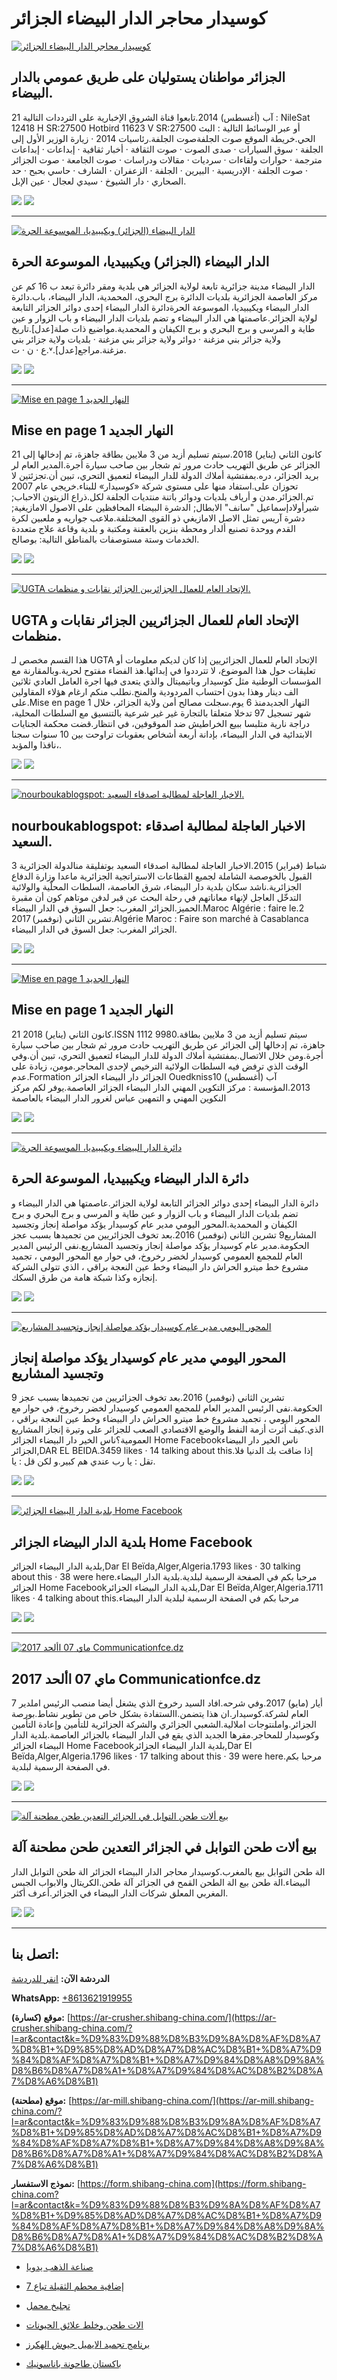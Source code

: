 # كوسيدار محاجر الدار البيضاء الجزائر

<a href="https://swt.shibang-china.com/?l=ar&img&k=%D9%83%D9%88%D8%B3%D9%8A%D8%AF%D8%A7%D8%B1+%D9%85%D8%AD%D8%A7%D8%AC%D8%B1+%D8%A7%D9%84%D8%AF%D8%A7%D8%B1+%D8%A7%D9%84%D8%A8%D9%8A%D8%B6%D8%A7%D8%A1+%D8%A7%D9%84%D8%AC%D8%B2%D8%A7%D8%A6%D8%B1" target="_blank">![كوسيدار محاجر الدار البيضاء الجزائر](http://static.shibang-china.com/all-800x300/73.jpg)</a>

## الجزائر مواطنان يستوليان على طريق عمومي بالدار البيضاء.
21 آب (أغسطس) 2014.تابعوا قناة الشروق الإخبارية على الترددات التالية : NileSat 12418 H SR:27500 Hotbird 11623 V SR:27500 أو عبر الوسائط التالية : البث الحي.خريطة الموقع صوت الجلفةصوت الجلفة.رئاسيات 2014 &middot; زيارة الوزير الأول إلى الجلفة &middot; سوق السيارات &middot; صدى الصوت &middot; صوت الثقافة &middot; أخبار ثقافية &middot; إبداعات &middot; إبداعات مترجمة &middot; حوارات ولقاءات &middot; سرديات &middot; مقالات ودراسات &middot; صوت الجامعة &middot; صوت الجزائر &middot; صوت الجلفة &middot; الإدريسية &middot; البيرين &middot; الجلفة &middot; الزعفران &middot; الشارف &middot; حاسي بحبح &middot; حد الصحاري &middot; دار الشيوخ &middot; سيدي لعجال &middot; عين الإبل.


<a href="https://whatsapp.shibangsoft.com/WhatsApp.php" target="_blank" title="WhatsApp">![](http://static.shibang-china.com/icon/whatsapp.png)</a> <a href="https://swt.shibang-china.com/?l=ar&icon&k=%D9%83%D9%88%D8%B3%D9%8A%D8%AF%D8%A7%D8%B1+%D9%85%D8%AD%D8%A7%D8%AC%D8%B1+%D8%A7%D9%84%D8%AF%D8%A7%D8%B1+%D8%A7%D9%84%D8%A8%D9%8A%D8%B6%D8%A7%D8%A1+%D8%A7%D9%84%D8%AC%D8%B2%D8%A7%D8%A6%D8%B1" target="_blank">![](http://static.shibang-china.com/icon/chat-ar.png)</a>

---

<a href="https://swt.shibang-china.com/?l=ar&img&k=%D9%83%D9%88%D8%B3%D9%8A%D8%AF%D8%A7%D8%B1+%D9%85%D8%AD%D8%A7%D8%AC%D8%B1+%D8%A7%D9%84%D8%AF%D8%A7%D8%B1+%D8%A7%D9%84%D8%A8%D9%8A%D8%B6%D8%A7%D8%A1+%D8%A7%D9%84%D8%AC%D8%B2%D8%A7%D8%A6%D8%B1" target="_blank">![الدار البيضاء (الجزائر) ويكيبيديا، الموسوعة الحرة](http://static.shibang-china.com/all-800x300/562.jpg)</a>

## الدار البيضاء (الجزائر) ويكيبيديا، الموسوعة الحرة
الدار البيضاء مدينة جزائرية تابعة لولاية الجزائر هي بلدية ومقر دائرة تبعد ب 16 كم عن مركز العاصمة الجزائرية بلديات الدائرة برج البحري، المحمدية، الدار البيضاء، باب.دائرة الدار البيضاء ويكيبيديا، الموسوعة الحرةدائرة الدار البيضاء إحدى دوائر الجزائر التابعة لولاية الجزائر.عاصمتها هي الدار البيضاء و تضم بلديات الدار البيضاء و باب الزوار و عين طاية و المرسى و برج البحري و برج الكيفان و المحمدية.مواضيع ذات صلة[عدل].تاريخ ولاية جزائر بني مزغنة &middot; دوائر ولاية جزائر بني مزغنة &middot; بلديات ولاية جزائر بني مزغنة.مراجع[عدل].˅.ع &middot; ن &middot; ت.


<a href="https://whatsapp.shibangsoft.com/WhatsApp.php" target="_blank" title="WhatsApp">![](http://static.shibang-china.com/icon/whatsapp.png)</a> <a href="https://swt.shibang-china.com/?l=ar&icon&k=%D9%83%D9%88%D8%B3%D9%8A%D8%AF%D8%A7%D8%B1+%D9%85%D8%AD%D8%A7%D8%AC%D8%B1+%D8%A7%D9%84%D8%AF%D8%A7%D8%B1+%D8%A7%D9%84%D8%A8%D9%8A%D8%B6%D8%A7%D8%A1+%D8%A7%D9%84%D8%AC%D8%B2%D8%A7%D8%A6%D8%B1" target="_blank">![](http://static.shibang-china.com/icon/chat-ar.png)</a>

---

<a href="https://swt.shibang-china.com/?l=ar&img&k=%D9%83%D9%88%D8%B3%D9%8A%D8%AF%D8%A7%D8%B1+%D9%85%D8%AD%D8%A7%D8%AC%D8%B1+%D8%A7%D9%84%D8%AF%D8%A7%D8%B1+%D8%A7%D9%84%D8%A8%D9%8A%D8%B6%D8%A7%D8%A1+%D8%A7%D9%84%D8%AC%D8%B2%D8%A7%D8%A6%D8%B1" target="_blank">![Mise en page 1 النهار الجديد](http://static.shibang-china.com/all-800x300/793.jpg)</a>

## Mise en page 1 النهار الجديد
21 كانون الثاني (يناير) 2018.سيتم تسليم أزيد من 3 ملايين بطاقة جاهزة، تم إدخالها إلى الجزائر عن طريق التهريب حادث مرور ثم شجار بين صاحب سيارة أجرة.المدير العام لر بريد الجزائر، دره.بمفتشية أملاك الدولة للدار البيضاء لتعميق التحري، تبين أن.تجزئتين لا تحوزان على.استفاد منها على مستوى شركة «كوسيدار» للبناء.خريجي عام 2007 تم.الجزائر.مدن و أرياف بلديات ودوائر باتنة منتديات الجلفة لكل.ذراع الزيتون الاحباب; شيرأولادإسماعيل &quot;سانف&quot; الابطال; الدشرة البيضاء المحافظين على الاصول الامازيغية; دشرة آريس تمثل الاصل الامازيغي ذو القوى المختلفة.ملاعب جواريه و ملعبين لكرة القدم ووحدة تصنيع ألدار ومحطة بنزين بالعقنة ومكتبة و بلدية وقاعة علاج متعددة الخدمات وستة مستوصفات بالمناطق التالية: بوصالح.


<a href="https://whatsapp.shibangsoft.com/WhatsApp.php" target="_blank" title="WhatsApp">![](http://static.shibang-china.com/icon/whatsapp.png)</a> <a href="https://swt.shibang-china.com/?l=ar&icon&k=%D9%83%D9%88%D8%B3%D9%8A%D8%AF%D8%A7%D8%B1+%D9%85%D8%AD%D8%A7%D8%AC%D8%B1+%D8%A7%D9%84%D8%AF%D8%A7%D8%B1+%D8%A7%D9%84%D8%A8%D9%8A%D8%B6%D8%A7%D8%A1+%D8%A7%D9%84%D8%AC%D8%B2%D8%A7%D8%A6%D8%B1" target="_blank">![](http://static.shibang-china.com/icon/chat-ar.png)</a>

---

<a href="https://swt.shibang-china.com/?l=ar&img&k=%D9%83%D9%88%D8%B3%D9%8A%D8%AF%D8%A7%D8%B1+%D9%85%D8%AD%D8%A7%D8%AC%D8%B1+%D8%A7%D9%84%D8%AF%D8%A7%D8%B1+%D8%A7%D9%84%D8%A8%D9%8A%D8%B6%D8%A7%D8%A1+%D8%A7%D9%84%D8%AC%D8%B2%D8%A7%D8%A6%D8%B1" target="_blank">![UGTA الإتحاد العام للعمال الجزائريين الجزائر نقابات و منظمات.](http://static.shibang-china.com/all-800x300/498.jpg)</a>

## UGTA الإتحاد العام للعمال الجزائريين الجزائر نقابات و منظمات.
هذا القسم مخصص لـ UGTA الإتحاد العام للعمال الجزائريين إذا كان لديكم معلومات أو تعليقات حول هذا الموضوع، لا تترددوا في إبدائها.هذ الفضاء مفتوح لحرية.وبالمقارنة مع المؤسسات الوطنية مثل كوسيدار وباتيميتال والذي يتعدى فيها اجرة العامل العادي ثلاثين الف دينار وهذا بدون احتساب المردودية والمنح.نطلب منكم ارغام هؤلاء المقاولين على.Mise en page 1 النهار الجديدمنذ 6 يوم.سجلت مصالح أمن ولاية الجزائر، خلال شهر تسجيل 97 تدخلا متعلقا بالتجارة غير غير شرعية بالتنسيق مع السلطات المحلية، دراجة نارية متلبسا ببيع الخراطيش ضد الموقوفين، في انتظار.قضت محكمة الجنايات الابتدائية في الدار البيضاء، بإدانة أربعة أشخاص بعقوبات تراوحت بين 10 سنوات سجنا نافذا والمؤبد،.


<a href="https://whatsapp.shibangsoft.com/WhatsApp.php" target="_blank" title="WhatsApp">![](http://static.shibang-china.com/icon/whatsapp.png)</a> <a href="https://swt.shibang-china.com/?l=ar&icon&k=%D9%83%D9%88%D8%B3%D9%8A%D8%AF%D8%A7%D8%B1+%D9%85%D8%AD%D8%A7%D8%AC%D8%B1+%D8%A7%D9%84%D8%AF%D8%A7%D8%B1+%D8%A7%D9%84%D8%A8%D9%8A%D8%B6%D8%A7%D8%A1+%D8%A7%D9%84%D8%AC%D8%B2%D8%A7%D8%A6%D8%B1" target="_blank">![](http://static.shibang-china.com/icon/chat-ar.png)</a>

---

<a href="https://swt.shibang-china.com/?l=ar&img&k=%D9%83%D9%88%D8%B3%D9%8A%D8%AF%D8%A7%D8%B1+%D9%85%D8%AD%D8%A7%D8%AC%D8%B1+%D8%A7%D9%84%D8%AF%D8%A7%D8%B1+%D8%A7%D9%84%D8%A8%D9%8A%D8%B6%D8%A7%D8%A1+%D8%A7%D9%84%D8%AC%D8%B2%D8%A7%D8%A6%D8%B1" target="_blank">![nourboukablogspot: الاخبار العاجلة لمطالبة اصدقاء السعيد.](http://static.shibang-china.com/all-800x300/988.jpg)</a>

## nourboukablogspot: الاخبار العاجلة لمطالبة اصدقاء السعيد.
3 شباط (فبراير) 2015.الاخبار العاجلة لمطالبة اصدقاء السعيد بوتفليقة منالدولة الجزائرية القبول بالخوصصة الشاملة لجميع القطاعات الاستراتجية الجزائرية ماعدا وزارة الدفاع الجزائرية.ناشد سكان بلدية دار البيضاء، شرق العاصمة، السلطات المحلّية والولائية التدخّل العاجل لإنهاء معاناتهم في رحلة البحث عن قبر لدفن موتاهم كون أن مقبرة الحميز.الجزائر المغرب: جعل السوق في الدار البيضاء.Maroc Algérie : faire le.2 تشرين الثاني (نوفمبر) 2017.Algérie Maroc : Faire son marché à Casablanca الجزائر المغرب: جعل السوق في الدار البيضاء.


<a href="https://whatsapp.shibangsoft.com/WhatsApp.php" target="_blank" title="WhatsApp">![](http://static.shibang-china.com/icon/whatsapp.png)</a> <a href="https://swt.shibang-china.com/?l=ar&icon&k=%D9%83%D9%88%D8%B3%D9%8A%D8%AF%D8%A7%D8%B1+%D9%85%D8%AD%D8%A7%D8%AC%D8%B1+%D8%A7%D9%84%D8%AF%D8%A7%D8%B1+%D8%A7%D9%84%D8%A8%D9%8A%D8%B6%D8%A7%D8%A1+%D8%A7%D9%84%D8%AC%D8%B2%D8%A7%D8%A6%D8%B1" target="_blank">![](http://static.shibang-china.com/icon/chat-ar.png)</a>

---

<a href="https://swt.shibang-china.com/?l=ar&img&k=%D9%83%D9%88%D8%B3%D9%8A%D8%AF%D8%A7%D8%B1+%D9%85%D8%AD%D8%A7%D8%AC%D8%B1+%D8%A7%D9%84%D8%AF%D8%A7%D8%B1+%D8%A7%D9%84%D8%A8%D9%8A%D8%B6%D8%A7%D8%A1+%D8%A7%D9%84%D8%AC%D8%B2%D8%A7%D8%A6%D8%B1" target="_blank">![Mise en page 1 النهار الجديد](http://static.shibang-china.com/all-800x300/1329.jpg)</a>

## Mise en page 1 النهار الجديد
21 كانون الثاني (يناير) 2018.ISSN 1112 9980.سيتم تسليم أزيد من 3 ملايين بطاقة جاهزة، تم إدخالها إلى الجزائر عن طريق التهريب حادث مرور ثم شجار بين صاحب سيارة أجرة.ومن خلال الاتصال.بمفتشية أملاك الدولة للدار البيضاء لتعميق التحري، تبين أن.وفي الوقت الذي ترفض فيه السلطات الولائية الترخيص لإحدى المحاجر.مومن، زيادة على عدم.Formation الجزائر دار البيضاء الجزائر Ouedkniss10 آب (أغسطس) 2013.المؤسسة : مركز التكوين المهني الدار البيضاء الجزائر العاصمة.يوفر لكم مركز النكوين المهني و التمهين عباس لغرور الدار البيضاء بالعاصمة


<a href="https://whatsapp.shibangsoft.com/WhatsApp.php" target="_blank" title="WhatsApp">![](http://static.shibang-china.com/icon/whatsapp.png)</a> <a href="https://swt.shibang-china.com/?l=ar&icon&k=%D9%83%D9%88%D8%B3%D9%8A%D8%AF%D8%A7%D8%B1+%D9%85%D8%AD%D8%A7%D8%AC%D8%B1+%D8%A7%D9%84%D8%AF%D8%A7%D8%B1+%D8%A7%D9%84%D8%A8%D9%8A%D8%B6%D8%A7%D8%A1+%D8%A7%D9%84%D8%AC%D8%B2%D8%A7%D8%A6%D8%B1" target="_blank">![](http://static.shibang-china.com/icon/chat-ar.png)</a>

---

<a href="https://swt.shibang-china.com/?l=ar&img&k=%D9%83%D9%88%D8%B3%D9%8A%D8%AF%D8%A7%D8%B1+%D9%85%D8%AD%D8%A7%D8%AC%D8%B1+%D8%A7%D9%84%D8%AF%D8%A7%D8%B1+%D8%A7%D9%84%D8%A8%D9%8A%D8%B6%D8%A7%D8%A1+%D8%A7%D9%84%D8%AC%D8%B2%D8%A7%D8%A6%D8%B1" target="_blank">![دائرة الدار البيضاء ويكيبيديا، الموسوعة الحرة](http://static.shibang-china.com/all-800x300/428.jpg)</a>

## دائرة الدار البيضاء ويكيبيديا، الموسوعة الحرة
دائرة الدار البيضاء إحدى دوائر الجزائر التابعة لولاية الجزائر.عاصمتها هي الدار البيضاء و تضم بلديات الدار البيضاء و باب الزوار و عين طاية و المرسى و برج البحري و برج الكيفان و المحمدية.المحور اليومي مدير عام كوسيدار يؤكد مواصلة إنجاز وتجسيد المشاريع9 تشرين الثاني (نوفمبر) 2016.بعد تخوف الجزائريين من تجميدها بسبب عجز الحكومة.مدير عام كوسيدار يؤكد مواصلة إنجاز وتجسيد المشاريع.نفى الرئيس المدير العام للمجمع العمومي كوسيدار لخضر رخروخ، في حوار مع المحور اليومي ، تجميد مشروع خط ميترو الحراش دار البيضاء وخط عين النعجة براقي ، الذي تتولى الشركة إنجازه وكذا شبكة هامة من طرق السكك.


<a href="https://whatsapp.shibangsoft.com/WhatsApp.php" target="_blank" title="WhatsApp">![](http://static.shibang-china.com/icon/whatsapp.png)</a> <a href="https://swt.shibang-china.com/?l=ar&icon&k=%D9%83%D9%88%D8%B3%D9%8A%D8%AF%D8%A7%D8%B1+%D9%85%D8%AD%D8%A7%D8%AC%D8%B1+%D8%A7%D9%84%D8%AF%D8%A7%D8%B1+%D8%A7%D9%84%D8%A8%D9%8A%D8%B6%D8%A7%D8%A1+%D8%A7%D9%84%D8%AC%D8%B2%D8%A7%D8%A6%D8%B1" target="_blank">![](http://static.shibang-china.com/icon/chat-ar.png)</a>

---

<a href="https://swt.shibang-china.com/?l=ar&img&k=%D9%83%D9%88%D8%B3%D9%8A%D8%AF%D8%A7%D8%B1+%D9%85%D8%AD%D8%A7%D8%AC%D8%B1+%D8%A7%D9%84%D8%AF%D8%A7%D8%B1+%D8%A7%D9%84%D8%A8%D9%8A%D8%B6%D8%A7%D8%A1+%D8%A7%D9%84%D8%AC%D8%B2%D8%A7%D8%A6%D8%B1" target="_blank">![المحور اليومي مدير عام كوسيدار يؤكد مواصلة إنجاز وتجسيد المشاريع](http://static.shibang-china.com/all-800x300/570.jpg)</a>

## المحور اليومي مدير عام كوسيدار يؤكد مواصلة إنجاز وتجسيد المشاريع
9 تشرين الثاني (نوفمبر) 2016.بعد تخوف الجزائريين من تجميدها بسبب عجز الحكومة.نفى الرئيس المدير العام للمجمع العمومي كوسيدار لخضر رخروخ، في حوار مع المحور اليومي ، تجميد مشروع خط ميترو الحراش دار البيضاء وخط عين النعجة براقي ، الذي.كيف أثرت أزمة النفط والوضع الاقتصادي الصعب للجزائر على وتيرة إنجاز المشاريع العمومية؟ناس الخير دار البيضاء الجزائر Home Facebookناس الخير دار البيضاء الجزائر,DAR EL BEIDA.3459 likes · 14 talking about this.إذا ضاقت بك الدنيا فلا تقل : يا رب عندي هم كبير.و لكن قل : يا.


<a href="https://whatsapp.shibangsoft.com/WhatsApp.php" target="_blank" title="WhatsApp">![](http://static.shibang-china.com/icon/whatsapp.png)</a> <a href="https://swt.shibang-china.com/?l=ar&icon&k=%D9%83%D9%88%D8%B3%D9%8A%D8%AF%D8%A7%D8%B1+%D9%85%D8%AD%D8%A7%D8%AC%D8%B1+%D8%A7%D9%84%D8%AF%D8%A7%D8%B1+%D8%A7%D9%84%D8%A8%D9%8A%D8%B6%D8%A7%D8%A1+%D8%A7%D9%84%D8%AC%D8%B2%D8%A7%D8%A6%D8%B1" target="_blank">![](http://static.shibang-china.com/icon/chat-ar.png)</a>

---

<a href="https://swt.shibang-china.com/?l=ar&img&k=%D9%83%D9%88%D8%B3%D9%8A%D8%AF%D8%A7%D8%B1+%D9%85%D8%AD%D8%A7%D8%AC%D8%B1+%D8%A7%D9%84%D8%AF%D8%A7%D8%B1+%D8%A7%D9%84%D8%A8%D9%8A%D8%B6%D8%A7%D8%A1+%D8%A7%D9%84%D8%AC%D8%B2%D8%A7%D8%A6%D8%B1" target="_blank">![بلدية الدار البيضاء الجزائر Home Facebook](http://static.shibang-china.com/all-800x300/105.jpg)</a>

## بلدية الدار البيضاء الجزائر Home Facebook
بلدية الدار البيضاء الجزائر,Dar El Beïda,Alger,Algeria.1793 likes · 30 talking about this · 38 were here.مرحبا بكم في الصفحة الرسمية لبلدية.بلدية الدار البيضاء الجزائر Home Facebookبلدية الدار البيضاء الجزائر,Dar El Beïda,Alger,Algeria.1711 likes · 4 talking about this.مرحبا بكم في الصفحة الرسمية لبلدية الدار البيضاء‎


<a href="https://whatsapp.shibangsoft.com/WhatsApp.php" target="_blank" title="WhatsApp">![](http://static.shibang-china.com/icon/whatsapp.png)</a> <a href="https://swt.shibang-china.com/?l=ar&icon&k=%D9%83%D9%88%D8%B3%D9%8A%D8%AF%D8%A7%D8%B1+%D9%85%D8%AD%D8%A7%D8%AC%D8%B1+%D8%A7%D9%84%D8%AF%D8%A7%D8%B1+%D8%A7%D9%84%D8%A8%D9%8A%D8%B6%D8%A7%D8%A1+%D8%A7%D9%84%D8%AC%D8%B2%D8%A7%D8%A6%D8%B1" target="_blank">![](http://static.shibang-china.com/icon/chat-ar.png)</a>

---

<a href="https://swt.shibang-china.com/?l=ar&img&k=%D9%83%D9%88%D8%B3%D9%8A%D8%AF%D8%A7%D8%B1+%D9%85%D8%AD%D8%A7%D8%AC%D8%B1+%D8%A7%D9%84%D8%AF%D8%A7%D8%B1+%D8%A7%D9%84%D8%A8%D9%8A%D8%B6%D8%A7%D8%A1+%D8%A7%D9%84%D8%AC%D8%B2%D8%A7%D8%A6%D8%B1" target="_blank">![2017 ماي 07 األحد Communicationfce.dz](http://static.shibang-china.com/all-800x300/910.jpg)</a>

## 2017 ماي 07 األحد Communicationfce.dz
7 أيار (مايو) 2017.وفي شرحه.افاد السيد رخروخ الذي يشغل أيضا منصب الرئيس املدير العام لشركة.كوسيدار.ان هذا يتضمن.االستفادة بشكل خاص من تطوير نشاط.بورصة الجزائر.واملنتوجات املالية.الشعبي الجزائري والشركة الجزائرية للتأمين وإعادة التأمين وكوسيدار للمحاجر.مقرها الجديد الذي يقع في الدار البيضاء بالجزائر العاصمة.بلدية الدار البيضاء الجزائر Home Facebookبلدية الدار البيضاء الجزائر,Dar El Beïda,Alger,Algeria.1796 likes · 17 talking about this · 39 were here.مرحبا بكم في الصفحة الرسمية لبلدية.


<a href="https://whatsapp.shibangsoft.com/WhatsApp.php" target="_blank" title="WhatsApp">![](http://static.shibang-china.com/icon/whatsapp.png)</a> <a href="https://swt.shibang-china.com/?l=ar&icon&k=%D9%83%D9%88%D8%B3%D9%8A%D8%AF%D8%A7%D8%B1+%D9%85%D8%AD%D8%A7%D8%AC%D8%B1+%D8%A7%D9%84%D8%AF%D8%A7%D8%B1+%D8%A7%D9%84%D8%A8%D9%8A%D8%B6%D8%A7%D8%A1+%D8%A7%D9%84%D8%AC%D8%B2%D8%A7%D8%A6%D8%B1" target="_blank">![](http://static.shibang-china.com/icon/chat-ar.png)</a>

---

<a href="https://swt.shibang-china.com/?l=ar&img&k=%D9%83%D9%88%D8%B3%D9%8A%D8%AF%D8%A7%D8%B1+%D9%85%D8%AD%D8%A7%D8%AC%D8%B1+%D8%A7%D9%84%D8%AF%D8%A7%D8%B1+%D8%A7%D9%84%D8%A8%D9%8A%D8%B6%D8%A7%D8%A1+%D8%A7%D9%84%D8%AC%D8%B2%D8%A7%D8%A6%D8%B1" target="_blank">![بيع ألات طحن التوابل في الجزائر التعدين طحن مطحنة آلة](http://static.shibang-china.com/all-800x300/64.jpg)</a>

## بيع ألات طحن التوابل في الجزائر التعدين طحن مطحنة آلة
الة طحن التوابل بيع بالمغرب.كوسيدار محاجر الدار البيضاء الجزائر الة طحن التوابل الدار البيضاء.الة طحن بيع الة الطحن القمح في الجزائر آلة طحن.الكريتال والابواب الجبس المغربي المعلق شركات الدار البيضاء في الجزائر.أعرف أكثر.

<a href="https://whatsapp.shibangsoft.com/WhatsApp.php" target="_blank" title="WhatsApp">![](http://static.shibang-china.com/icon/whatsapp.png)</a> <a href="https://swt.shibang-china.com/?l=ar&icon&k=%D9%83%D9%88%D8%B3%D9%8A%D8%AF%D8%A7%D8%B1+%D9%85%D8%AD%D8%A7%D8%AC%D8%B1+%D8%A7%D9%84%D8%AF%D8%A7%D8%B1+%D8%A7%D9%84%D8%A8%D9%8A%D8%B6%D8%A7%D8%A1+%D8%A7%D9%84%D8%AC%D8%B2%D8%A7%D8%A6%D8%B1" target="_blank">![](http://static.shibang-china.com/icon/chat-ar.png)</a>

---
## اتصل بنا:

**الدردشة الآن:** [انقر للدردشة](https://swt.shibang-china.com?l=ar&contact&k=%D9%83%D9%88%D8%B3%D9%8A%D8%AF%D8%A7%D8%B1+%D9%85%D8%AD%D8%A7%D8%AC%D8%B1+%D8%A7%D9%84%D8%AF%D8%A7%D8%B1+%D8%A7%D9%84%D8%A8%D9%8A%D8%B6%D8%A7%D8%A1+%D8%A7%D9%84%D8%AC%D8%B2%D8%A7%D8%A6%D8%B1)

**WhatsApp:**  [+8613621919955](https://whatsapp.shibangsoft.com/WhatsApp.php)

**موقع (كسارة):** [https://ar-crusher.shibang-china.com/](https://ar-crusher.shibang-china.com/?l=ar&contact&k=%D9%83%D9%88%D8%B3%D9%8A%D8%AF%D8%A7%D8%B1+%D9%85%D8%AD%D8%A7%D8%AC%D8%B1+%D8%A7%D9%84%D8%AF%D8%A7%D8%B1+%D8%A7%D9%84%D8%A8%D9%8A%D8%B6%D8%A7%D8%A1+%D8%A7%D9%84%D8%AC%D8%B2%D8%A7%D8%A6%D8%B1)

**موقع (مطحنة):** [https://ar-mill.shibang-china.com/](https://ar-mill.shibang-china.com/?l=ar&contact&k=%D9%83%D9%88%D8%B3%D9%8A%D8%AF%D8%A7%D8%B1+%D9%85%D8%AD%D8%A7%D8%AC%D8%B1+%D8%A7%D9%84%D8%AF%D8%A7%D8%B1+%D8%A7%D9%84%D8%A8%D9%8A%D8%B6%D8%A7%D8%A1+%D8%A7%D9%84%D8%AC%D8%B2%D8%A7%D8%A6%D8%B1)

**نموذج الاستفسار:** [https://form.shibang-china.com](https://form.shibang-china.com?l=ar&contact&k=%D9%83%D9%88%D8%B3%D9%8A%D8%AF%D8%A7%D8%B1+%D9%85%D8%AD%D8%A7%D8%AC%D8%B1+%D8%A7%D9%84%D8%AF%D8%A7%D8%B1+%D8%A7%D9%84%D8%A8%D9%8A%D8%B6%D8%A7%D8%A1+%D8%A7%D9%84%D8%AC%D8%B2%D8%A7%D8%A6%D8%B1)

* [صناعة الذهب يدويا](../22/%D8%B5%D9%86%D8%A7%D8%B9%D8%A9%20%D8%A7%D9%84%D8%B0%D9%87%D8%A8%20%D9%8A%D8%AF%D9%88%D9%8A%D8%A7.md)

* [7 إضافية محطم الثقيلة تباع](../24/7%20%D8%A5%D8%B6%D8%A7%D9%81%D9%8A%D8%A9%20%D9%85%D8%AD%D8%B7%D9%85%20%D8%A7%D9%84%D8%AB%D9%82%D9%8A%D9%84%D8%A9%20%D8%AA%D8%A8%D8%A7%D8%B9.md)

* [تجليخ محمل](../22/%D8%AA%D8%AC%D9%84%D9%8A%D8%AE%20%D9%85%D8%AD%D9%85%D9%84.md)

* [الات طحن وخلط علائق الحيونات](../21/%D8%A7%D9%84%D8%A7%D8%AA%20%D8%B7%D8%AD%D9%86%20%D9%88%D8%AE%D9%84%D8%B7%20%D8%B9%D9%84%D8%A7%D8%A6%D9%82%20%D8%A7%D9%84%D8%AD%D9%8A%D9%88%D9%86%D8%A7%D8%AA.md)

* [برنامج تجميد الايميل جيوش الهكرز](../21/%D8%A8%D8%B1%D9%86%D8%A7%D9%85%D8%AC%20%D8%AA%D8%AC%D9%85%D9%8A%D8%AF%20%D8%A7%D9%84%D8%A7%D9%8A%D9%85%D9%8A%D9%84%20%D8%AC%D9%8A%D9%88%D8%B4%20%D8%A7%D9%84%D9%87%D9%83%D8%B1%D8%B2.md)

* [باكستان طاحونة باناسونيك](../22/%D8%A8%D8%A7%D9%83%D8%B3%D8%AA%D8%A7%D9%86%20%D8%B7%D8%A7%D8%AD%D9%88%D9%86%D8%A9%20%D8%A8%D8%A7%D9%86%D8%A7%D8%B3%D9%88%D9%86%D9%8A%D9%83.md)